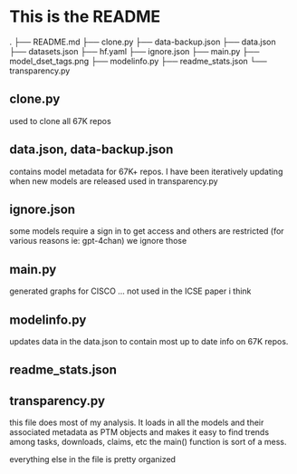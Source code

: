 # This is the README

.
├── README.md
├── clone.py
├── data-backup.json
├── data.json
├── datasets.json
├── hf.yaml
├── ignore.json
├── main.py
├── model_dset_tags.png
├── modelinfo.py
├── readme_stats.json
└── transparency.py

## clone.py

used to clone all 67K repos

## data.json, data-backup.json

contains model metadata for 67K+ repos.  I have been iteratively updating when new models are released
used in transparency.py

## ignore.json

some models require a sign in to get access and others are restricted (for various reasons ie: gpt-4chan)
we ignore those

## main.py

generated graphs for CISCO ... not used in the ICSE paper i think

## modelinfo.py

updates data in the data.json to contain most up to date info on 67K repos.  

## readme_stats.json

## transparency.py

this file does most of my analysis.  It loads in all the models and their associated metadata as PTM objects and makes it easy to find trends among tasks, downloads, claims, etc
the main() function is sort of a mess.

everything else in the file is pretty organized
